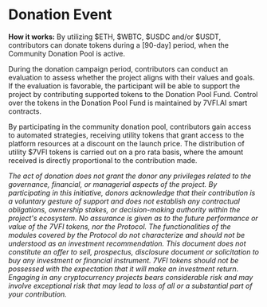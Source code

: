 # Donation Event

**How it works:** By utilizing $ETH, $WBTC, $USDC and/or $USDT, contributors can donate tokens during a \[90-day] period, when the Community Donation Pool is active.

During the donation campaign period, contributors can conduct an evaluation to assess whether the project aligns with their values and goals. If the evaluation is favorable, the participant will be able to support the project by contributing supported tokens to the Donation Pool Fund. Control over the tokens in the Donation Pool Fund is maintained by 7VFI.AI smart contracts.

By participating in the community donation pool, contributors gain access to automated strategies, receiving utility tokens that grant access to the platform resources at a discount on the launch price. The distribution of utility $7VFI tokens is carried out on a pro rata basis, where the amount received is directly proportional to the contribution made.

_The act of donation does not grant the donor any privileges related to the governance, financial, or managerial aspects of the project. By participating in this initiative, donors acknowledge that their contribution is a voluntary gesture of support and does not establish any contractual obligations, ownership stakes, or decision-making authority within the project's ecosystem. No assurance is given as to the future performance or value of the 7VFI tokens, nor the Protocol. The functionalities of the modules covered by the Protocol do not characterize and should not be understood as an investment recommendation. This document does not constitute an offer to sell, prospectus, disclosure document or solicitation to buy any investment or financial instrument. 7VFI tokens should not be possessed with the expectation that it will make an investment return. Engaging in any cryptocurrency projects bears considerable risk and may involve exceptional risk that may lead to loss of all or a substantial part of your contribution._
